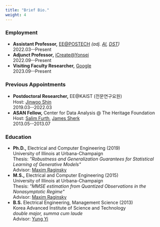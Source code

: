 ```yaml
---
title: "Brief Bio."
weight: 4
---
```



### **Employment**

- **Assistant Professor,** [EE@POSTECH](https://ee.postech.ac.kr) _(adj. [AI](https://ai.postech.ac.kr), [DST](http://sdst.dipi.co.kr/web/))_  
2022.03--Present
- **Adjunct Professor,** [iCreate@Yonsei](https://www.yonsei.ac.kr/en_sc/yonsei_news.jsp?article_no=200308&mode=view)  
2022.09--Present
- **Visiting Faculty Researcher,** [Google](https://research.google)  
2023.09--Present

### **Previous Appointments**

- **Postdoctoral Researcher,** EE@KAIST (전문연구요원)  
Host: [Jinwoo Shin](https://alinlab.kaist.ac.kr)  
2019.03--2022.03
- **ASAN Fellow,** Center for Data Analysis @ The Heritage Foundation  
Host: [Salim Furth](https://www.heritage.org/staff/salim-furth), [James Sherk](https://www.heritage.org/staff/james-sherk)  
2013.05--2013.07

### **Education**

- **Ph.D.,** Electrical and Computer Engineering (2019)  
University of Illinois at Urbana-Champaign  
Thesis: _"Robustness and Generalization Guarantees for Statistical Learning of Generative Models"_  
Advisor: [Maxim Raginsky](https://maxim.ece.illinois.edu)
- **M.S.,** Electrical and Computer Engineering (2015)  
University of Illinois at Urbana-Champaign  
Thesis: _"MMSE estimation from Quantized Observations in the Nonasymptotic Regime"_  
Advisor: [Maxim Raginsky](https://maxim.ece.illinois.edu)
- **B.S.** Electrical Engineering, Management Science (2013)  
Korea Advanced Institute of Science and Technology  
_double major, summa cum laude_  
Advisor: [Yung Yi](https://yung-web.github.io/home/)